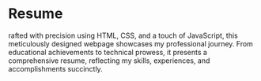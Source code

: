 # Resume
rafted with precision using HTML, CSS, and a touch of JavaScript, this meticulously designed webpage showcases my professional journey. From educational achievements to technical prowess, it presents a comprehensive resume, reflecting my skills, experiences, and accomplishments succinctly.

